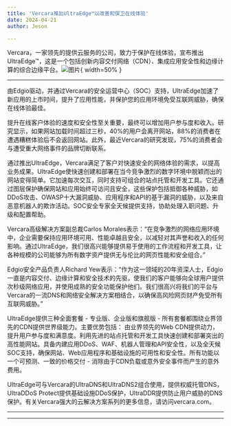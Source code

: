 ```yaml
---
title: 'Vercara推出UltraEdge™以改善和保卫在线体验'
date: 2024-04-21
author: Jeson

---
```


Vercara，一家领先的提供云服务的公司，致力于保护在线体验，宣布推出UltraEdge™，这是一个包括创新内容交付网络（CDN）、集成应用安全性和边缘计算的综合边缘平台。![图片](https://ai-techpark.com/wp-content/uploads/2020/06/Buyer-Guide-500x281-1.jpg){ width=50% }

---
由Edgio驱动，并通过Vercara的安全运营中心（SOC）支持，UltraEdge加速了新应用的上市时间，提升了应用性能，并保护您的应用环境免受互联网威胁，确保在线体验最佳。

提升在线客户体验的速度和安全性至关重要，最终可以增加用户参与度和收入。研究显示，如果网站加载时间超过三秒，40%的用户会离开网站，88%的消费者在遭遇糟糕体验后不会返回网站。此外，最近Vercara的研究发现，75%的消费者会与遭受重大网络事件的品牌切断联系。

通过推出UltraEdge，Vercara满足了客户对快速安全的网络体验的需求，以提高业务成果。UltraEdge使快速创建和部署在当今竞争激烈的数字环境中脱颖而出的网站变得简单。它加速每次交互，同时支持可组合的站点托管和开发工具。它还通过图层保护确保网站和应用始终可访问且安全，这些保护包括抵御各种威胁，如DDoS攻击、OWASP十大漏洞威胁、应用程序和API的基于漏洞的威胁，以及来自恶意机器人的欺诈活动。SOC安全专家全天候提供支持，协助处理入职问题、升级和配置帮助。

Vercara高级解决方案副总裁Carlos Morales表示：“在竞争激烈的网络应用环境中，企业需要保持应用环境可用、性能卓越且安全，以减轻对其声誉和收入的任何影响。通过UltraEdge，我们很高兴能够提供易于使用的工作流程和开发工具，让各种规模的公司能够为所有数字资产提供无与伦比的网页性能和安全组合。”

Edgio安全产品负责人Richard Yew表示：“作为这一领域的20年资深人士，Edgio一直是内容交付、边缘计算和安全技术的先驱，使我们的客户能够向全球用户提供次秒级网络应用，并使用成熟的安全功能保护他们。我们很高兴将我们的平台与Vercara的一流DNS和网络安全解决方案相结合，以确保高风险网页财产免受所有互联网威胁。”

UltraEdge提供三种全面套餐 - 专业版、企业版和旗舰版 - 所有套餐都围绕业界领先的CDN提供世界级能力。主要优势包括：
由业界领先的Web CDN提供动力，提升用户参与度和满意度。利用先进的站点托管和开发工具快速创建和部署突出的高性能网站。具备内建应用DDoS、WAF、机器人管理和API安全性，以及全天候SOC支持，确保网站、Web应用程序和基础设施的可用性和安全性。所有功能以一个可预测、一致的价格交付 - 消除由于CDN负载或意外安全事件而产生的意外费用。

UltraEdge可与Vercara的UltraDNS和UltraDNS2组合使用，提供权威托管DNS，UltraDDoS Protect提供基础设施DDoS保护，UltraDDR提供防止用户威胁的DNS保护。有关Vercara强大的云解决方案系列的更多信息，请访问vercara.com。  

---
---
